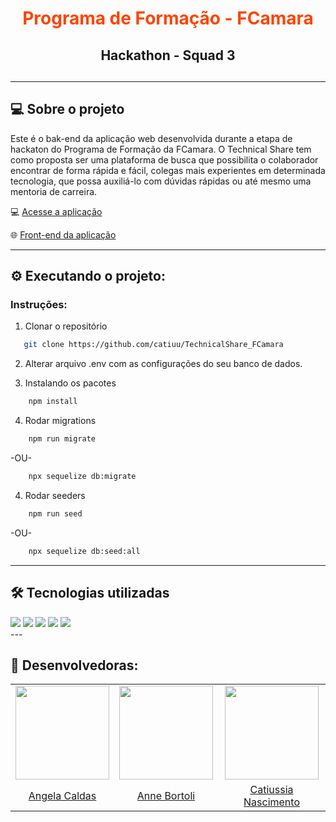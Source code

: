 <div align="center">
 <h1 style="color: #FE4400;">Programa de Formação - FCamara</h1>
 <h2>Hackathon - Squad 3<h2>
</div>

---

## 💻 Sobre o projeto

Este é o bak-end da aplicação web desenvolvida durante a etapa de hackaton do Programa de Formação da FCamara.
O Technical Share tem como proposta ser uma plataforma de busca que possibilita o colaborador encontrar de forma rápida e fácil, colegas mais experientes em determinada tecnologia, que possa auxiliá-lo com dúvidas rápidas ou até mesmo uma mentoria de carreira.

💻 [Acesse a aplicação](https://technicalsherfront-api.herokuapp.com/)

:globe_with_meridians: [Front-end da aplicação](https://github.com/catiuu/TechnicalShare_FCamara_front)

---

## ⚙️ Executando o projeto:

### Instruções:

1. Clonar o repositório

```sh
   git clone https://github.com/catiuu/TechnicalShare_FCamara
```

2. Alterar arquivo .env com as configurações do seu banco de dados.

3. Instalando os pacotes

```sh
    npm install
```

4. Rodar migrations

```sh
    npm run migrate
```

-OU-

```sh
    npx sequelize db:migrate
```

4. Rodar seeders

```sh
    npm run seed
```

-OU-

```sh
    npx sequelize db:seed:all
```
  
---

## 🛠️ Tecnologias utilizadas

<div>
  <img src="https://img.shields.io/badge/JavaScript-F7DF1E?style=for-the-badge&logo=javascript&logoColor=black">
  <img src="https://img.shields.io/badge/Node.js-43853D?style=for-the-badge&logo=node.js&logoColor=white" />
  <img src="https://img.shields.io/badge/Express.js-404D59?style=for-the-badge&logo=express&logoColor=%2361DAFB" />
  <img src="https://img.shields.io/badge/Sequelize-02afef?style=for-the-badge&logo=sequelize&logoColor=white"/>
  <img src="https://img.shields.io/badge/Postgres-07405E?style=for-the-badge&logo=postgresql&logoColor=white" />
</div>
---

## 🚀 Desenvolvedoras:

<table>
    <tr align="center">
        <td>
            <img src="https://avatars.githubusercontent.com/u/86853033?v=4" height="150px">
        </td>
        <td>
            <img src="https://avatars.githubusercontent.com/u/62453211?v=4" height="150px"></td>
        </td>
        <td>
            <img src="https://avatars.githubusercontent.com/u/85588757?v=4" height="150px"></td>
        </td>
    </tr>
    <tr align="center">
        <td>
        <a href="https://github.com/sucodelarangela">Angela Caldas</a>
        </td>
        <td>
        <a href="https://github.com/ANNEBORTOLI">Anne Bortoli</a>
        </td>
        <td>
        <a href="https://github.com/catiuu">Catiussia Nascimento</a>
        </td>
    </tr>
</table>
